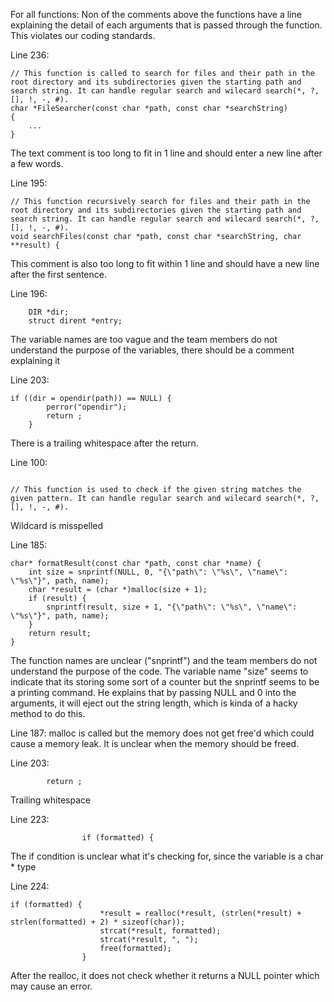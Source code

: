 For all functions: Non of the comments above the functions have a line explaining the detail of each arguments that is passed through the function. This violates our coding standards.

Line 236:
```
// This function is called to search for files and their path in the root directory and its subdirectories given the starting path and search string. It can handle regular search and wilecard search(*, ?, [], !, -, #).
char *FileSearcher(const char *path, const char *searchString)
{
    ...
}
```
The text comment is too long to fit in 1 line and should enter a new line after a few words.

Line 195:
```
// This function recursively search for files and their path in the root directory and its subdirectories given the starting path and search string. It can handle regular search and wilecard search(*, ?, [], !, -, #).
void searchFiles(const char *path, const char *searchString, char **result) {
```
This comment is also too long to fit within 1 line and should have a new line after the first sentence.

Line 196:
```
    DIR *dir;
    struct dirent *entry;
```
The variable names are too vague and the team members do not understand the purpose of the variables, there should be a comment explaining it

Line 203:
```
if ((dir = opendir(path)) == NULL) {
        perror("opendir");
        return ;
    }
```
There is a trailing whitespace after the return.

Line 100:
```

// This function is used to check if the given string matches the given pattern. It can handle regular search and wilecard search(*, ?, [], !, -, #).
```
Wildcard is misspelled 

Line 185:
```
char* formatResult(const char *path, const char *name) {
    int size = snprintf(NULL, 0, "{\"path\": \"%s\", \"name\": \"%s\"}", path, name);
    char *result = (char *)malloc(size + 1);
    if (result) {
        snprintf(result, size + 1, "{\"path\": \"%s\", \"name\": \"%s\"}", path, name);
    }
    return result;
}
```
The function names are unclear ("snprintf") and the team members do not understand the purpose of the code.
The variable name "size" seems to indicate that its storing some sort of a counter but the snprintf seems to be a printing command.
He explains that by passing NULL and 0 into the arguments, it will eject out the string length, which is kinda of a hacky method to do this.

Line 187: malloc is called but the memory does not get free'd which could cause a memory leak. It is unclear when the memory should be freed.

Line 203:
```
        return ;
```
Trailing whitespace

Line 223:
```
                if (formatted) {
```
The if condition is unclear what it's checking for, since the variable is a char * type

Line 224:
```
if (formatted) {
                    *result = realloc(*result, (strlen(*result) + strlen(formatted) + 2) * sizeof(char));
                    strcat(*result, formatted);
                    strcat(*result, ", ");
                    free(formatted);
                }
```
After the realloc, it does not check whether it returns a NULL pointer which may cause an error.
